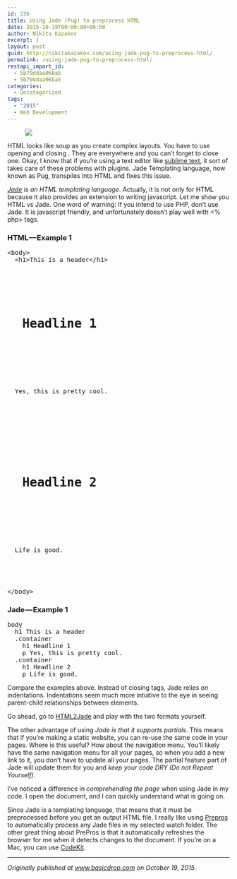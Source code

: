 ```yaml
---
id: 236
title: Using Jade (Pug) to preprocess HTML
date: 2015-10-19T00:00:00+00:00
author: Nikita Kazakov
excerpt: |
layout: post
guid: http://nikitakazakov.com/using-jade-pug-to-preprocess-html/
permalink: /using-jade-pug-to-preprocess-html/
restapi_import_id:
  - 5b79ddaa06ba5
  - 5b79ddaa06ba5
categories:
  - Uncategorized
tags:
  - "2015"
  - Web Development
---
```

<figure> 

![](http://nikitakazakov.com/wp-content/uploads/2018/08/437a5-0fqwft6iodterfjkp.jpg)  
</figure> 

HTML looks like soup as you create complex layouts. You have to use opening <tag> and closing </tag>. They are everywhere and you can’t forget to close one. Okay, I know that if you’re using a text editor like <a href="http://www.sublimetext.com" target="_blank" rel="noopener noreferrer">sublime text</a>, it sort of takes care of these problems with plugins. Jade Templating language, now known as Pug, transpiles into HTML and fixes this issue.

<a href="http://www.learnjade.com" target="_blank" rel="noopener noreferrer"><em>Jade</em></a> _is an HTML templating language_. Actually, it is not only for HTML because it also provides an extension to writing javascript. Let me show you HTML vs Jade. One word of warning: If you intend to use PHP, don’t use Jade. It is javascript friendly, and unfortunately doesn’t play well with <% php> tags.

### HTML — Example 1

<pre>&lt;body&gt; <br />  &lt;h1&gt;This is a header&lt;/h1&gt; <br />   <br />    

<h1>
  Headline 1
</h1> 

<br />    

<p>
  Yes, this is pretty cool.
</p>  

<br />   <br />    

<h1>
  Headline 2
</h1> 

<br />    

<p>
  Life is good.
</p>

<br />   <br />&lt;/body&gt;</pre>

### Jade — Example 1

<pre>body <br />  h1 This is a header <br />  .container <br />    h1 Headline 1 <br />    p Yes, this is pretty cool. <br />  .container <br />    h1 Headline 2 <br />    p Life is good.</pre>

Compare the examples above. Instead of closing tags, Jade relies on indentations. Indentations seem much more intuitive to the eye in seeing parent-child relationships between elements.

Go ahead, go to <a href="http://html2jade.org" target="_blank" rel="noopener noreferrer">HTML2Jade</a> and play with the two formats yourself.

The other advantage of using _Jade is that it supports partials_. This means that if you’re making a static website, you can re-use the same code in your pages. Where is this useful? How about the navigation menu. You’ll likely have the same navigation menu for all your pages, so when you add a new link to it, you don’t have to update all your pages. The partial feature part of Jade will update them for you and _keep your code DRY (Do not Repeat Yourself)._

I’ve noticed a difference in _comprehending the page_ when using Jade in my code. I open the document, and I can quickly understand what is going on.

Since Jade is a templating language, that means that it must be preprocessed before you get an output HTML file. I really like using <a href="https://prepros.io" target="_blank" rel="noopener noreferrer">Prepros</a> to automatically process any Jade files in my selected watch folder. The other great thing about PrePros is that it automatically refreshes the browser for me when it detects changes to the document. If you’re on a Mac, you can use <a href="https://incident57.com/codekit/" target="_blank" rel="noopener noreferrer">CodeKit</a>.

* * *

_Originally published at_ <a href="http://basicdrop.com" target="_blank" rel="noopener noreferrer"><em>www.basicdrop.com</em></a> _on October 19, 2015._